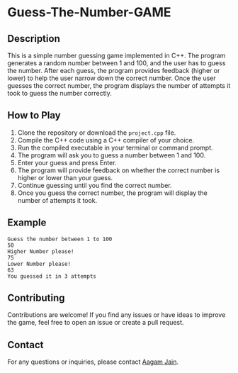 # Guess-The-Number-GAME

## Description

This is a simple number guessing game implemented in C++. The program generates a random number between 1 and 100, and the user has to guess the number. After each guess, the program provides feedback (higher or lower) to help the user narrow down the correct number. Once the user guesses the correct number, the program displays the number of attempts it took to guess the number correctly.

## How to Play

1. Clone the repository or download the `project.cpp` file.
2. Compile the C++ code using a C++ compiler of your choice.
3. Run the compiled executable in your terminal or command prompt.
4. The program will ask you to guess a number between 1 and 100.
5. Enter your guess and press Enter.
6. The program will provide feedback on whether the correct number is higher or lower than your guess.
7. Continue guessing until you find the correct number.
8. Once you guess the correct number, the program will display the number of attempts it took.

## Example

```
Guess the number between 1 to 100
50
Higher Number please!
75
Lower Number please!
63
You guessed it in 3 attempts
```

## Contributing

Contributions are welcome! If you find any issues or have ideas to improve the game, feel free to open an issue or create a pull request.

## Contact

For any questions or inquiries, please contact [Aagam Jain](aagamaj1212@gmail.com).
